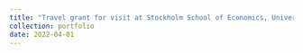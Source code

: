 ```yaml
---
title: "Travel grant for visit at Stockholm School of Economics, University of Amsterdam"
collection: portfolio
date: 2022-04-01
---
```


